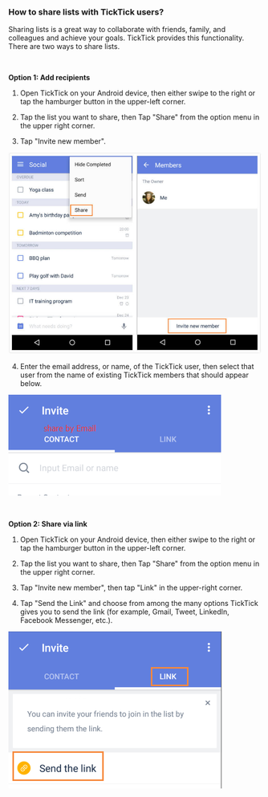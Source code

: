 ### How to share lists with TickTick users?
Sharing lists is a great way to collaborate with friends, family, and colleagues and achieve your goals. TickTick provides this functionality. There are two ways to share lists.

<br />

**Option 1: Add recipients**

1. Open TickTick on your Android device, then either swipe to the right or tap the hamburger button in the upper-left corner.

2. Tap the list you want to share, then Tap "Share" from the option menu in the upper right corner. 

3. Tap "Invite new member".

![](c.share12.jpg)

4. Enter the email address, or name, of the TickTick user, then select that user from the name of existing TickTick members that should appear below. 

![](c.share3.png)


<br />


**Option 2: Share via link**

1. Open TickTick on your Android device, then either swipe to the right or tap the hamburger button in the upper-left corner.

2. Tap the list you want to share, then Tap "Share" from the option menu in the upper right corner. 

3. Tap "Invite new member", then tap "Link" in the upper-right corner.

4. Tap "Send the Link" and choose from among the many options TickTick gives you to send the link (for example, Gmail, Tweet, LinkedIn, Facebook Messenger, etc.).

![](c.share4.png)




